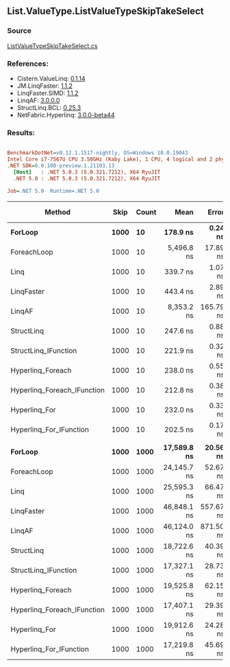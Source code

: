﻿## List.ValueType.ListValueTypeSkipTakeSelect

### Source
[ListValueTypeSkipTakeSelect.cs](../LinqBenchmarks/List/ValueType/ListValueTypeSkipTakeSelect.cs)

### References:
- Cistern.ValueLinq: [0.1.14](https://www.nuget.org/packages/Cistern.ValueLinq/0.1.14)
- JM.LinqFaster: [1.1.2](https://www.nuget.org/packages/JM.LinqFaster/1.1.2)
- LinqFaster.SIMD: [1.1.2](https://www.nuget.org/packages/LinqFaster.SIMD/1.0.3)
- LinqAF: [3.0.0.0](https://www.nuget.org/packages/LinqAF/3.0.0.0)
- StructLinq.BCL: [0.25.3](https://www.nuget.org/packages/StructLinq.BCL/0.25.3)
- NetFabric.Hyperlinq: [3.0.0-beta44](https://www.nuget.org/packages/NetFabric.Hyperlinq/3.0.0-beta44)

### Results:
``` ini

BenchmarkDotNet=v0.12.1.1517-nightly, OS=Windows 10.0.19043
Intel Core i7-7567U CPU 3.50GHz (Kaby Lake), 1 CPU, 4 logical and 2 physical cores
.NET SDK=6.0.100-preview.1.21103.13
  [Host]   : .NET 5.0.3 (5.0.321.7212), X64 RyuJIT
  .NET 5.0 : .NET 5.0.3 (5.0.321.7212), X64 RyuJIT

Job=.NET 5.0  Runtime=.NET 5.0  

```
|                      Method | Skip | Count |        Mean |     Error |    StdDev | Ratio | RatioSD |   Gen 0 | Gen 1 | Gen 2 | Allocated |
|---------------------------- |----- |------ |------------:|----------:|----------:|------:|--------:|--------:|------:|------:|----------:|
|                     **ForLoop** | **1000** |    **10** |    **178.9 ns** |   **0.24 ns** |   **0.22 ns** |  **1.00** |    **0.00** |       **-** |     **-** |     **-** |         **-** |
|                 ForeachLoop | 1000 |    10 |  5,496.8 ns |  17.89 ns |  15.86 ns | 30.73 |    0.11 |  0.0458 |     - |     - |      96 B |
|                        Linq | 1000 |    10 |    339.7 ns |   1.07 ns |   0.95 ns |  1.90 |    0.01 |  0.1526 |     - |     - |     320 B |
|                  LinqFaster | 1000 |    10 |    443.4 ns |   2.89 ns |   2.56 ns |  2.48 |    0.02 |  0.9980 |     - |     - |   2,088 B |
|                      LinqAF | 1000 |    10 |  8,353.2 ns | 165.79 ns | 303.16 ns | 45.86 |    1.35 |       - |     - |     - |         - |
|                  StructLinq | 1000 |    10 |    247.6 ns |   0.88 ns |   0.78 ns |  1.38 |    0.00 |  0.0572 |     - |     - |     120 B |
|        StructLinq_IFunction | 1000 |    10 |    221.9 ns |   0.32 ns |   0.28 ns |  1.24 |    0.00 |       - |     - |     - |         - |
|           Hyperlinq_Foreach | 1000 |    10 |    238.0 ns |   0.55 ns |   0.52 ns |  1.33 |    0.00 |       - |     - |     - |         - |
| Hyperlinq_Foreach_IFunction | 1000 |    10 |    212.8 ns |   0.38 ns |   0.34 ns |  1.19 |    0.00 |       - |     - |     - |         - |
|               Hyperlinq_For | 1000 |    10 |    232.0 ns |   0.33 ns |   0.29 ns |  1.30 |    0.00 |       - |     - |     - |         - |
|     Hyperlinq_For_IFunction | 1000 |    10 |    202.5 ns |   0.17 ns |   0.15 ns |  1.13 |    0.00 |       - |     - |     - |         - |
|                             |      |       |             |           |           |       |         |         |       |       |           |
|                     **ForLoop** | **1000** |  **1000** | **17,589.8 ns** |  **20.56 ns** |  **18.23 ns** |  **1.00** |    **0.00** |       **-** |     **-** |     **-** |         **-** |
|                 ForeachLoop | 1000 |  1000 | 24,145.7 ns |  52.67 ns |  46.69 ns |  1.37 |    0.00 |  0.0305 |     - |     - |      96 B |
|                        Linq | 1000 |  1000 | 25,595.3 ns |  66.47 ns |  58.92 ns |  1.46 |    0.00 |  0.1526 |     - |     - |     320 B |
|                  LinqFaster | 1000 |  1000 | 46,848.1 ns | 557.67 ns | 521.65 ns |  2.66 |    0.03 | 90.8813 |     - |     - | 192,168 B |
|                      LinqAF | 1000 |  1000 | 46,124.0 ns | 871.50 ns | 894.97 ns |  2.62 |    0.05 |       - |     - |     - |         - |
|                  StructLinq | 1000 |  1000 | 18,722.6 ns |  40.39 ns |  37.78 ns |  1.06 |    0.00 |  0.0305 |     - |     - |     120 B |
|        StructLinq_IFunction | 1000 |  1000 | 17,327.1 ns |  28.73 ns |  25.47 ns |  0.99 |    0.00 |       - |     - |     - |         - |
|           Hyperlinq_Foreach | 1000 |  1000 | 19,525.8 ns |  62.15 ns |  51.90 ns |  1.11 |    0.00 |       - |     - |     - |         - |
| Hyperlinq_Foreach_IFunction | 1000 |  1000 | 17,407.1 ns |  29.39 ns |  27.50 ns |  0.99 |    0.00 |       - |     - |     - |         - |
|               Hyperlinq_For | 1000 |  1000 | 19,912.6 ns |  24.28 ns |  20.27 ns |  1.13 |    0.00 |       - |     - |     - |         - |
|     Hyperlinq_For_IFunction | 1000 |  1000 | 17,219.8 ns |  45.69 ns |  42.74 ns |  0.98 |    0.00 |       - |     - |     - |         - |
